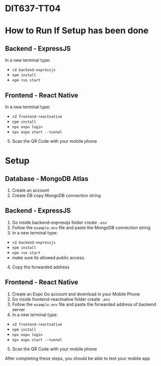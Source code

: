# DIT637-TT04

# How to Run If Setup has been done

## Backend - ExpressJS
In a new terminal type: 
- `cd backend-expressjs`
- `npm install` 
- `npm run start`

## Frontend - React Native
In a new terminal type: 
- `cd frontend-reactnative`
- `npm install`
- `npx expo login`
- `npx expo start --tunnel`
5. Scan the QR Code with your mobile phone

# Setup
## Database - MongoDB Atlas
1. Create an account
2. Create DB copy MongoDB connection string

## Backend - ExpressJS
1. Go inside backend-expressjs folder create `.env` 
2. Follow the `example.env` file and paste the MongoDB connection string
3. In a new terminal type: 
- `cd backend-expressjs`
- `npm install` 
- `npm run start`
- make sure its allowed public access.
4. Copy the forwarded address

## Frontend - React Native
1. Create an Expo Go account and download in your Mobile Phone
2. Go inside frontend-reactnative folder create `.env` 
3. Follow the `example.env` file and paste the forwarded address of backend server
4. In a new terminal type: 
- `cd frontend-reactnative`
- `npm install`
- `npx expo login`
- `npx expo start --tunnel`
5. Scan the QR Code with your mobile phone

After completing these steps, you should be able to test your mobile app
